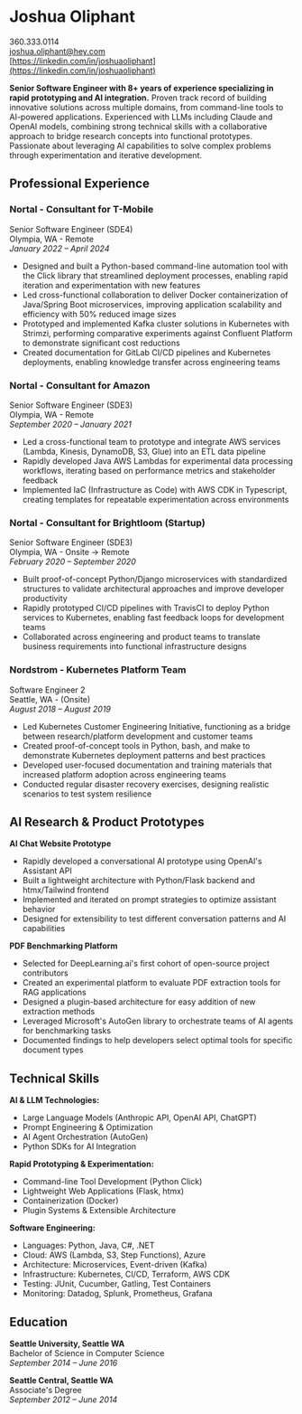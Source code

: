# Joshua Oliphant
360.333.0114  
[joshua.oliphant@hey.com](mailto:joshua.oliphant@hey.com)  
[https://linkedin.com/in/joshuaoliphant](https://linkedin.com/in/joshuaoliphant)

**Senior Software Engineer with 8+ years of experience specializing in rapid prototyping and AI integration.** Proven track record of building innovative solutions across multiple domains, from command-line tools to AI-powered applications. Experienced with LLMs including Claude and OpenAI models, combining strong technical skills with a collaborative approach to bridge research concepts into functional prototypes. Passionate about leveraging AI capabilities to solve complex problems through experimentation and iterative development.

## Professional Experience

### Nortal - Consultant for T-Mobile

Senior Software Engineer (SDE4)  
Olympia, WA - Remote  
*January 2022 – April 2024*  

- Designed and built a Python-based command-line automation tool with the Click library that streamlined deployment processes, enabling rapid iteration and experimentation with new features
- Led cross-functional collaboration to deliver Docker containerization of Java/Spring Boot microservices, improving application scalability and efficiency with 50% reduced image sizes
- Prototyped and implemented Kafka cluster solutions in Kubernetes with Strimzi, performing comparative experiments against Confluent Platform to demonstrate significant cost reductions
- Created documentation for GitLab CI/CD pipelines and Kubernetes deployments, enabling knowledge transfer across engineering teams

### Nortal - Consultant for Amazon

Senior Software Engineer (SDE3)  
Olympia, WA - Remote  
*September 2020 – January 2021*  

- Led a cross-functional team to prototype and integrate AWS services (Lambda, Kinesis, DynamoDB, S3, Glue) into an ETL data pipeline
- Rapidly developed Java AWS Lambdas for experimental data processing workflows, iterating based on performance metrics and stakeholder feedback
- Implemented IaC (Infrastructure as Code) with AWS CDK in Typescript, creating templates for repeatable experimentation across environments

### Nortal - Consultant for Brightloom (Startup)

Senior Software Engineer (SDE3)  
Olympia, WA - Onsite -> Remote  
*February 2020 – September 2020*  

- Built proof-of-concept Python/Django microservices with standardized structures to validate architectural approaches and improve developer productivity
- Rapidly prototyped CI/CD pipelines with TravisCI to deploy Python services to Kubernetes, enabling fast feedback loops for development teams
- Collaborated across engineering and product teams to translate business requirements into functional infrastructure designs

### Nordstrom - Kubernetes Platform Team

Software Engineer 2  
Seattle, WA - (Onsite)  
*August 2018 – August 2019*  

- Led Kubernetes Customer Engineering Initiative, functioning as a bridge between research/platform development and customer teams
- Created proof-of-concept tools in Python, bash, and make to demonstrate Kubernetes deployment patterns and best practices
- Developed user-focused documentation and training materials that increased platform adoption across engineering teams
- Conducted regular disaster recovery exercises, designing realistic scenarios to test system resilience

## AI Research & Product Prototypes

**AI Chat Website Prototype**
- Rapidly developed a conversational AI prototype using OpenAI's Assistant API
- Built a lightweight architecture with Python/Flask backend and htmx/Tailwind frontend
- Implemented and iterated on prompt strategies to optimize assistant behavior
- Designed for extensibility to test different conversation patterns and AI capabilities

**PDF Benchmarking Platform**
- Selected for DeepLearning.ai's first cohort of open-source project contributors
- Created an experimental platform to evaluate PDF extraction tools for RAG applications
- Designed a plugin-based architecture for easy addition of new extraction methods
- Leveraged Microsoft's AutoGen library to orchestrate teams of AI agents for benchmarking tasks
- Documented findings to help developers select optimal tools for specific document types

## Technical Skills

**AI & LLM Technologies:**
- Large Language Models (Anthropic API, OpenAI API, ChatGPT)
- Prompt Engineering & Optimization
- AI Agent Orchestration (AutoGen)
- Python SDKs for AI Integration

**Rapid Prototyping & Experimentation:**
- Command-line Tool Development (Python Click)
- Lightweight Web Applications (Flask, htmx)
- Containerization (Docker)
- Plugin Systems & Extensible Architecture

**Software Engineering:**
- Languages: Python, Java, C#, .NET
- Cloud: AWS (Lambda, S3, Step Functions), Azure
- Architecture: Microservices, Event-driven (Kafka)
- Infrastructure: Kubernetes, CI/CD, Terraform, AWS CDK
- Testing: JUnit, Cucumber, Gatling, Test Containers
- Monitoring: Datadog, Splunk, Prometheus, Grafana

## Education

**Seattle University, Seattle WA**  
Bachelor of Science in Computer Science  
*September 2014 – June 2016*

**Seattle Central, Seattle WA**  
Associate's Degree  
*September 2012 – June 2014*